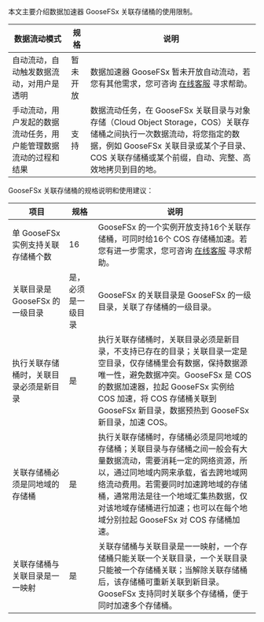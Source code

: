 本文主要介绍数据加速器 GooseFSx 关联存储桶的使用限制。

| **数据流动模式**                                             | **规格** | **说明**                                                     |
| ------------------------------------------------------------ | -------- | ------------------------------------------------------------ |
| 自动流动，自动触发数据流动，对用户是透明                     | 暂未开放 | 数据加速器 GooseFSx 暂未开放自动流动，若您有其他需求，您可咨询 [在线客服](https://cloud.tencent.com/act/event/Online_service?from=doc_582) 寻求帮助。 |
| 手动流动，用户发起的数据流动任务，用户能管理数据流动的过程和结果 | 支持     | 数据流动任务，在 GooseFSx 关联目录与对象存储（Cloud Object Storage，COS）关联存储桶之间执行一次数据流动，将您指定的数据，例如 GooseFSx 关联目录或某个子目录、 COS 关联存储桶或某个前缀，自动、完整、高效地拷贝到目的地。 |


GooseFSx 关联存储桶的规格说明和使用建议：

| **项目**                               | **规格**           | **说明**                                                     |
| -------------------------------------- | ------------------ | ------------------------------------------------------------ |
| 单 GooseFSx 实例支持关联存储桶个数       | 16                 | GooseFSx 的一个实例开放支持16个关联存储桶，可同时给16个 COS 存储桶加速。若您有进一步需求，您可咨询 [在线客服](https://cloud.tencent.com/act/event/Online_service?from=doc_582) 寻求帮助。 |
| 关联目录是 GooseFSx 的一级目录           | 是，必须是一级目录 | GooseFSx 的关联目录是 GooseFSx 的一级目录，关联了存储桶的一级目录。 |
| 执行关联存储桶时，关联目录必须是新目录 | 是                 | 执行关联存储桶时，关联目录必须是新目录，不支持已存在的目录；关联目录一定是空目录，仅存储桶里会有数据，保持数据源唯一性，避免数据冲突。GooseFSx 是 COS 的数据加速器，拉起 GooseFSx 实例给 COS 加速，将 COS 存储桶关联到 GooseFSx 新目录，数据预热到  GooseFSx 新目录，加速 COS。 |
| 关联存储桶必须是同地域的存储桶         | 是                 | 执行关联存储桶时，存储桶必须是同地域的存储桶；关联目录与存储桶之间一般会有大量数据流动，需要消耗一定的网络资源，所以，通过同地域内网来承载，省去跨地域网络流动费用。若需要同时加速跨地域的存储桶，通常用法是往一个地域汇集热数据，仅对该地域存储桶进行加速；也可以在每个地域分别拉起 GooseFSx 对 COS 存储桶加速。 |  
| 关联存储桶与关联目录是一一映射         | 是                 | 关联存储桶与关联目录是一一映射，一个存储桶只能关联一个关联目录，一个关联目录只能被一个存储桶关联；当解除关联存储桶后，该存储桶可重新关联到新目录。GooseFSx 支持同时关联多个存储桶，便于同时加速多个存储桶。 |
